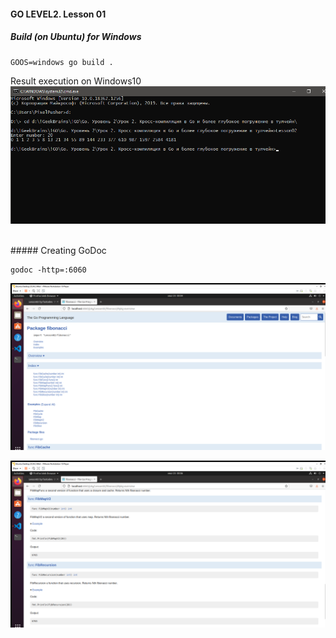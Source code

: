 #### GO LEVEL2. Lesson 01

##### Build (on Ubuntu) for Windows

```
GOOS=windows go build .
```
Result execution on Windows10
![alt text](screenshots/windows.png)

<br>
##### Creating GoDoc

```
godoc -http=:6060
```
![alt text](screenshots/godoc1.png)

![alt text](screenshots/godoc2.png)
